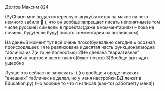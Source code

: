Долгов Максим 824


(PyCharm мне выдал интересную штуку(кажется на макос на него немного забили :thinking: ), что он вообще запрещает писать непонятные(в том числе русские) символы в проектах(даже в комментариях) – пока не починю, буду(если буду) писать комментарии на английском)


На данный момент тут всё очень плохо(буквально сегодня ± осознал происходящее):
1)Не реализована и десятая часть функционала(одна табличка из 7(и то не полностью)
2)Не сделана "вариативная" настройка портов и всего такого(будет позже)
3)Вообще выглядит ущербно

Лучше это сейчас не запускать :) (но вообще я вроде никаких "внешних" табличек не делал, но у меня настройки БД лежат в Education.py)
(Но вообще то что я написал (как-то) работает(у меня))
